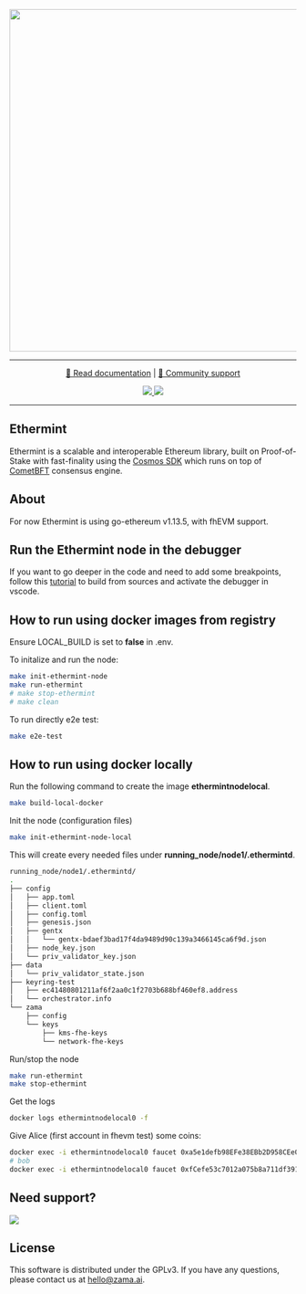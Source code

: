 <!--
parent:
  order: false
-->



<p align="center">
<!-- product name logo -->
  <img width=600 src="https://github.com/zama-ai/fhevm/assets/1384478/265d051c-e177-42b4-b9a2-d2b2e474131b">
</p>
<hr/>
<p align="center">
  <a href="https://docs.zama.ai/fhevm"> 📒 Read documentation</a> | <a href="https://zama.ai/community"> 💛 Community support</a>
</p>
<p align="center">
<!-- Version badge using shields.io -->
  <a href="https://github.com/zama-ai/zbc-ethermint/releases">
    <img src="https://img.shields.io/github/v/release/zama-ai/zbc-ethermint?style=flat-square">
  </a>
<!-- Zama Bounty Program -->
  <a href="https://github.com/zama-ai/bounty-program">
    <img src="https://img.shields.io/badge/Contribute-Zama%20Bounty%20Program-yellow?style=flat-square">
  </a>
</p>
<hr/>

## Ethermint

Ethermint is a scalable and interoperable Ethereum library, built on
Proof-of-Stake with fast-finality using the
[Cosmos SDK](https://github.com/cosmos/cosmos-sdk/) which runs on top of
[CometBFT](https://github.com/cometbft/cometbft) consensus engine.

## About

For now Ethermint is using go-ethereum v1.13.5, with fhEVM support.

## Run the Ethermint node in the debugger

If you want to go deeper in the code and need to add some breakpoints, follow this [tutorial](DEBUG.md) to build from sources and activate the debugger in vscode.


## How to run using docker images from registry

Ensure LOCAL_BUILD is set to **false** in .env.

To initalize and run the node:

```bash
make init-ethermint-node
make run-ethermint
# make stop-ethermint
# make clean
```

To run directly e2e test:

```bash
make e2e-test
```


## How to run using docker locally

Run the following command to create the image **ethermintnodelocal**.

```bash
make build-local-docker
```

Init the node (configuration files)

```bash
make init-ethermint-node-local
```

This will create every needed files under __running_node/node1/.ethermintd__.
```bash
running_node/node1/.ethermintd/
.
├── config
│   ├── app.toml
│   ├── client.toml
│   ├── config.toml
│   ├── genesis.json
│   ├── gentx
│   │   └── gentx-bdaef3bad17f4da9489d90c139a3466145ca6f9d.json
│   ├── node_key.json
│   └── priv_validator_key.json
├── data
│   └── priv_validator_state.json
├── keyring-test
│   ├── ec41480801211af6f2aa0c1f2703b688bf460ef8.address
│   └── orchestrator.info
└── zama
    ├── config
    └── keys
        ├── kms-fhe-keys
        └── network-fhe-keys
```

Run/stop the node
```bash
make run-ethermint
make stop-ethermint
```

Get the logs
```bash
docker logs ethermintnodelocal0 -f
```

Give Alice (first account in fhevm test) some coins:
```bash
docker exec -i ethermintnodelocal0 faucet 0xa5e1defb98EFe38EBb2D958CEe052410247F4c80
# bob
docker exec -i ethermintnodelocal0 faucet 0xfCefe53c7012a075b8a711df391100d9c431c468
```

## Need support?

<a target="_blank" href="https://community.zama.ai">
  <img src="https://user-images.githubusercontent.com/5758427/231145251-9cb3f03f-3e0e-4750-afb8-2e6cf391fa43.png">
</a>

## License

This software is distributed under the  GPLv3. If you have any questions, please contact us at hello@zama.ai.